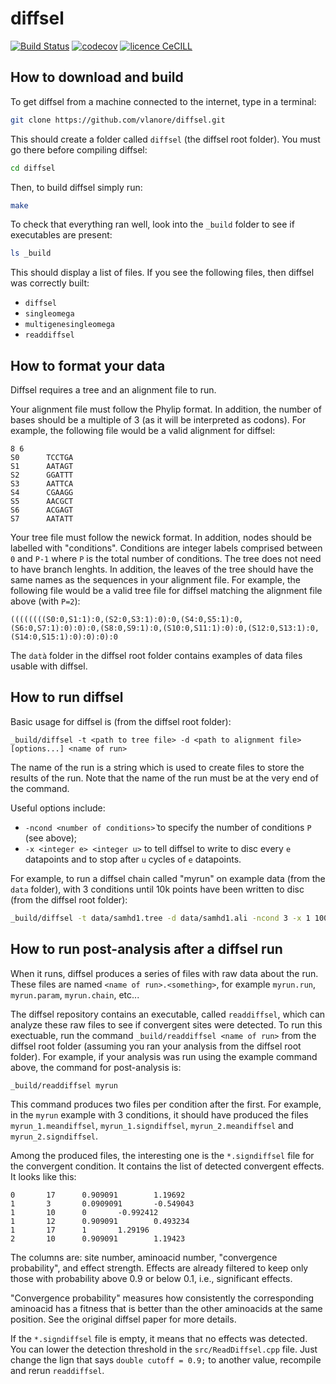 # diffsel

[![Build Status](https://travis-ci.org/vlanore/diffsel.svg?branch=master)](https://travis-ci.org/vlanore/diffsel) 
[![codecov](https://codecov.io/gh/vlanore/diffsel/branch/master/graph/badge.svg)](https://codecov.io/gh/vlanore/diffsel)
[![licence CeCILL](https://img.shields.io/badge/license-CeCILL--C-blue.svg)](http://www.cecill.info/licences.en.html)

## How to download and build

To get diffsel from a machine connected to the internet, type in a terminal:

```bash
git clone https://github.com/vlanore/diffsel.git
```

This should create a folder called `diffsel` (the diffsel root folder). You must go there before compiling diffsel:

```bash
cd diffsel
```

Then, to build diffsel simply run:

```bash
make
```

To check that everything ran well, look into the `_build`  folder to see if executables are present:

```bash
ls _build
```

This should display a list of files. If you see the following files, then diffsel was correctly built:
* `diffsel`
* `singleomega`
* `multigenesingleomega`
* `readdiffsel`

## How to format your data

Diffsel requires a tree and an alignment file to run.

Your alignment file must follow the Phylip format. In addition, the number of bases should be a multiple of 3 (as it will be interpreted as codons). For example, the following file would be a valid alignment for diffsel:

```phylip
8 6
S0      TCCTGA
S1      AATAGT
S2      GGATTT
S3      AATTCA
S4      CGAAGG
S5      AACGCT
S6      ACGAGT
S7      AATATT
```

Your tree file must follow the newick format. In addition, nodes should be labelled with "conditions". Conditions are integer labels comprised between `0` and `P-1` where `P` is the total number of conditions. The tree does not need to have branch lenghts. In addition, the leaves of the tree should have the same names as the sequences in your alignment file. For example, the following file would be a valid tree file for diffsel matching the alignment file above (with `P=2`):

```newick
((((((((S0:0,S1:1):0,(S2:0,S3:1):0):0,(S4:0,S5:1):0,(S6:0,S7:1):0):0):0,(S8:0,S9:1):0,(S10:0,S11:1):0):0,(S12:0,S13:1):0,(S14:0,S15:1):0):0):0):0
```

The `datà` folder in the diffsel root folder contains examples of data files usable with diffsel.

## How to run diffsel

Basic usage for diffsel is (from the diffsel root folder):

```
_build/diffsel -t <path to tree file> -d <path to alignment file> [options...] <name of run>
```
The name of the run is a string which is used to create files to store the results of the run. Note that the name of the run must be at the very end of the command.

Useful options include:
* `-ncond <number of conditions>̀` to specify the number of conditions `P` (see above);
* `-x <integer e> <integer u>` to tell diffsel to write to disc every `e` datapoints and to stop after `u` cycles of `e` datapoints.

For example, to run a diffsel chain called "myrun" on example data (from the `data` folder), with 3 conditions until 10k points have been written to disc (from the diffsel root folder):

```bash
_build/diffsel -t data/samhd1.tree -d data/samhd1.ali -ncond 3 -x 1 10000 myrun
```

## How to run post-analysis after a diffsel run

When it runs, diffsel produces a series of files with raw data about the run. These files are named `<name of run>.<something>`, for example `myrun.run`, `myrun.param`, `myrun.chain`, etc...

The diffsel repository contains an executable, called `readdiffsel`, which can analyze these raw files to see if convergent sites were detected. To run this exectuable, run the command `_build/readdiffsel <name of run>` from the diffsel root folder (assuming you ran your analysis from the diffsel root folder). For example, if your analysis was run using the example command above, the command for post-analysis is:

```bash
_build/readdiffsel myrun
```

This command produces two files per condition after the first. For example, in the `myrun` example with 3 conditions, it should have produced the files `myrun_1.meandiffsel`, `myrun_1.signdiffsel`, `myrun_2.meandiffsel` and `myrun_2.signdiffsel`.

Among the produced files, the interesting one is the `*.signdiffsel` file for the convergent condition.
It contains the list of detected convergent effects.
It looks like this:

```tsv
0       17      0.909091        1.19692
1       3       0.0909091       -0.549043
1       10      0       -0.992412
1       12      0.909091        0.493234
1       17      1       1.29196
2       10      0.909091        1.19423
```

The columns are: site number, aminoacid number, "convergence probability", and effect strength.
Effects are already filtered to keep only those with probability above 0.9 or below 0.1, i.e., significant effects.

"Convergence probability" measures how consistently the corresponding aminoacid has a fitness that is better than the other aminoacids at the same position. See the original diffsel paper for more details.

If the `*.signdiffsel` file is empty, it means that no effects was detected.
You can lower the detection threshold in the `src/ReadDiffsel.cpp` file. Just change the lign that says `double cutoff = 0.9;` to another value, recompile and rerun `readdiffsel`.
